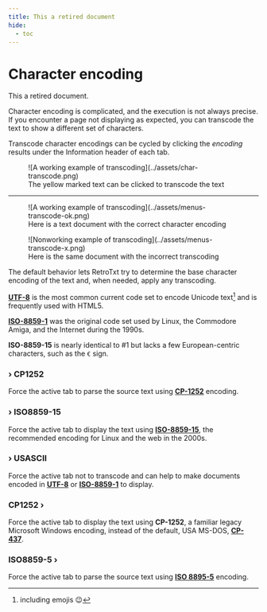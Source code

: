```yaml
---
title: This a retired document
hide:
  - toc
---
```


# Character encoding

This a retired document.

Character encoding is complicated, and the execution is not always precise. If you encounter a page not displaying as expected, you can transcode the text to show a different set of characters.

Transcode character encodings can be cycled by clicking the _encoding_ results under the Information header of each tab.

<figure markdown>
![A working example of transcoding](../assets/char-transcode.png)
  <figcaption>The yellow marked text can be clicked to transcode the text</figcaption>
</figure>

---

<figure markdown>
![A working example of transcoding](../assets/menus-transcode-ok.png)
  <figcaption>Here is a text document with the correct character encoding</figcaption>
</figure>

<figure markdown>
![Nonworking example of transcoding](../assets/menus-transcode-x.png)
  <figcaption>Here is the same document with the incorrect transcoding</figcaption>
</figure>

The default behavior lets RetroTxt try to determine the base character encoding of the text and, when needed, apply any transcoding.

[**UTF-8**](https://en.wikipedia.org/wiki/UTF-8) is the most common current code set to encode Unicode text[^1] and is frequently used with HTML5.

[^1]: including emojis 😉

[**ISO-8859-1**](https://en.wikipedia.org/wiki/ISO/IEC_8859-1) was the original code set used by Linux, the Commodore Amiga, and the Internet during the 1990s.

__ISO-8859-15__ is nearly identical to #1 but lacks a few European-centric characters, such as the `€` sign.

### › CP1252

Force the active tab to parse the source text using [**CP-1252**](https://en.wikipedia.org/wiki/Windows-1252) encoding.

### › ISO8859-15

Force the active tab to display the text using [**ISO-8859-15**](https://en.wikipedia.org/wiki/ISO/IEC_8859-15), the recommended encoding for Linux and the web in the 2000s.

### › USASCII

Force the active tab not to transcode and can help to make documents encoded in
[**UTF-8**](https://en.wikipedia.org/wiki/UTF-8) or [**ISO-8859-1**](https://en.wikipedia.org/wiki/ISO/IEC_8859-1) to display.

### CP1252 ›

Force the active tab to display the text using **CP-1252**, a familiar legacy Microsoft Windows encoding, instead of the default, USA MS-DOS, [**CP-437**](https://en.wikipedia.org/wiki/Code_page_437).

### ISO8859-5 ›

Force the active tab to parse the source text using [**ISO 8895-5**](https://en.wikipedia.org/wiki/ISO/IEC_8859-5) encoding.
